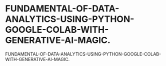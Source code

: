 # FUNDAMENTAL-OF-DATA-ANALYTICS-USING-PYTHON-GOOGLE-COLAB-WITH-GENERATIVE-AI-MAGIC.
FUNDAMENTAL-OF-DATA-ANALYTICS-USING-PYTHON-GOOGLE-COLAB-WITH-GENERATIVE-AI-MAGIC.
